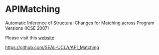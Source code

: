 # APIMatching
Automatic Inference of Structural Changes for Matching across Program Versions (ICSE 2007)

Please visit this [website](https://github.com/SEAL-UCLA/API_Matching) 

https://github.com/SEAL-UCLA/API_Matching

